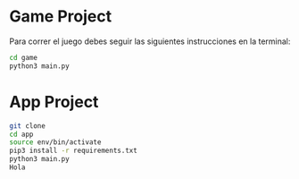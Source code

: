 # Game Project
Para correr el juego debes seguir las siguientes instrucciones en la terminal:

```sh
cd game
python3 main.py

```
# App Project
```sh
git clone
cd app
source env/bin/activate
pip3 install -r requirements.txt
python3 main.py
Hola
```
